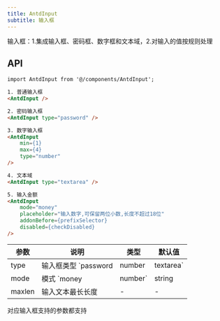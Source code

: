 ```yaml
---
title: AntdInput
subtitle: 输入框
---
```


输入框：1.集成输入框、密码框、数字框和文本域，2.对输入的值按规则处理

## API

```html
import AntdInput from '@/components/AntdInput';

1. 普通输入框
<AntdInput />

2. 密码输入框
<AntdInput type="password" />

3. 数字输入框
<AntdInput
    min={1}
    max={4}
    type="number"
/>

4. 文本域
<AntdInput type="textarea" />

5. 输入金额
<AntdInput
    mode="money"
    placeholder="输入数字,可保留两位小数,长度不超过18位"
    addonBefore={prefixSelector}
    disabled={checkDisabled}
/>

```
| 参数      | 说明                                      | 类型         | 默认值 |
|----------|------------------------------------------|-------------|-------|
| type | 输入框类型 `password|number|textarea` | string | - |
| mode | 模式 `money|number` | string | - |
| maxlen | 输入文本最长长度 | - |- |

对应输入框支持的参数都支持
